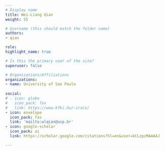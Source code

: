 ```yaml
---
# Display name
title: Wei-Liang Qian
weight: 55

# Username (this should match the folder name)
authors:
- qian

role: 
highlight_name: true

# Is this the primary user of the site?
superuser: false

# Organizations/Affiliations
organizations:
- name: University of Sao Paulo
  
social:
# - icon: globe
#   icon_pack: fas
#   link: https://www.kfki.hu/~iracz/
- icon: envelope
  icon_pack: fas
  link: 'mailto:wlqian@usp.br'
- icon: google-scholar
  icon_pack: ai
  link: https://scholar.google.com/citations?hl=en&user=kCLzpzMAAAAJ

---
```

